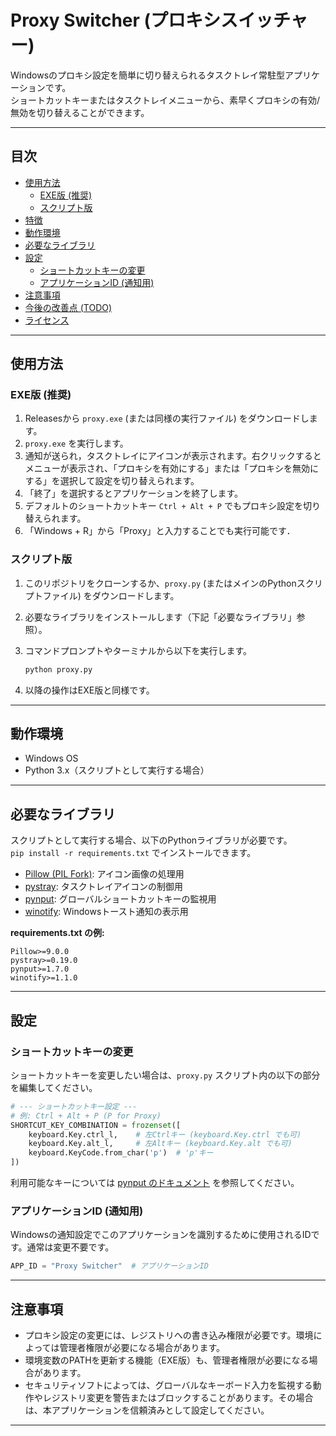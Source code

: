 # Proxy Switcher (プロキシスイッチャー)

Windowsのプロキシ設定を簡単に切り替えられるタスクトレイ常駐型アプリケーションです。  
ショートカットキーまたはタスクトレイメニューから、素早くプロキシの有効/無効を切り替えることができます。

---

## 目次

- [使用方法](#使用方法)
  - [EXE版 (推奨)](#exe版-推奨)
  - [スクリプト版](#スクリプト版)
- [特徴](#特徴)
- [動作環境](#動作環境)
- [必要なライブラリ](#必要なライブラリ)
- [設定](#設定)
  - [ショートカットキーの変更](#ショートカットキーの変更)
  - [アプリケーションID (通知用)](#アプリケーションid-通知用)
- [注意事項](#注意事項)
- [今後の改善点 (TODO)](#今後の改善点-todo)
- [ライセンス](#ライセンス)

---

## 使用方法

### EXE版 (推奨)

1. Releasesから `proxy.exe` (または同様の実行ファイル) をダウンロードします。  
2. `proxy.exe` を実行します。  
3. 通知が送られ，タスクトレイにアイコンが表示されます。右クリックするとメニューが表示され、「プロキシを有効にする」または「プロキシを無効にする」を選択して設定を切り替えられます。  
4. 「終了」を選択するとアプリケーションを終了します。  
5. デフォルトのショートカットキー `Ctrl + Alt + P` でもプロキシ設定を切り替えられます。  
6. 「Windows + R」から「Proxy」と入力することでも実行可能です．

### スクリプト版

1. このリポジトリをクローンするか、`proxy.py` (またはメインのPythonスクリプトファイル) をダウンロードします。  
2. 必要なライブラリをインストールします（下記「必要なライブラリ」参照）。  
3. コマンドプロンプトやターミナルから以下を実行します。

    ```sh
    python proxy.py
    ```

4. 以降の操作はEXE版と同様です。

---

## 動作環境

- Windows OS  
- Python 3.x（スクリプトとして実行する場合）

---

## 必要なライブラリ

スクリプトとして実行する場合、以下のPythonライブラリが必要です。  
`pip install -r requirements.txt` でインストールできます。

- [Pillow (PIL Fork)](https://pypi.org/project/Pillow/): アイコン画像の処理用  
- [pystray](https://pypi.org/project/pystray/): タスクトレイアイコンの制御用  
- [pynput](https://pypi.org/project/pynput/): グローバルショートカットキーの監視用  
- [winotify](https://pypi.org/project/winotify/): Windowsトースト通知の表示用

**requirements.txt の例:**

    Pillow>=9.0.0
    pystray>=0.19.0
    pynput>=1.7.0
    winotify>=1.1.0

---

## 設定

### ショートカットキーの変更

ショートカットキーを変更したい場合は、`proxy.py` スクリプト内の以下の部分を編集してください。

```python
# --- ショートカットキー設定 ---
# 例: Ctrl + Alt + P (P for Proxy)
SHORTCUT_KEY_COMBINATION = frozenset([
    keyboard.Key.ctrl_l,    # 左Ctrlキー (keyboard.Key.ctrl でも可)
    keyboard.Key.alt_l,     # 左Altキー (keyboard.Key.alt でも可)
    keyboard.KeyCode.from_char('p')  # 'p'キー
])
```

利用可能なキーについては [pynput のドキュメント](https://pynput.readthedocs.io/) を参照してください。

### アプリケーションID (通知用)

Windowsの通知設定でこのアプリケーションを識別するために使用されるIDです。通常は変更不要です。

```python
APP_ID = "Proxy Switcher"  # アプリケーションID
```

---

## 注意事項

- プロキシ設定の変更には、レジストリへの書き込み権限が必要です。環境によっては管理者権限が必要になる場合があります。  
- 環境変数のPATHを更新する機能（EXE版）も、管理者権限が必要になる場合があります。  
- セキュリティソフトによっては、グローバルなキーボード入力を監視する動作やレジストリ変更を警告またはブロックすることがあります。その場合は、本アプリケーションを信頼済みとして設定してください。

---
